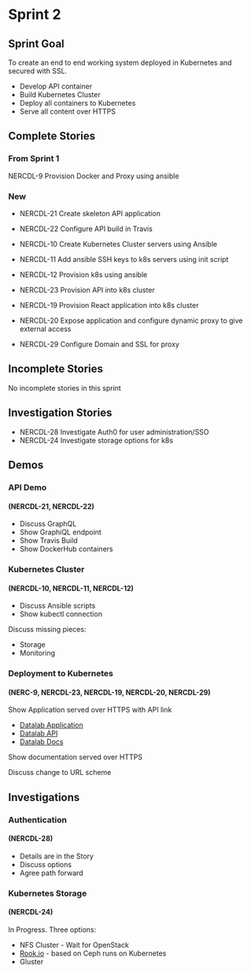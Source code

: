 # Sprint 2

## Sprint Goal

To create an end to end working system deployed in Kubernetes and secured with SSL.

* Develop API container
* Build Kubernetes Cluster
* Deploy all containers to Kubernetes
* Serve all content over HTTPS

## Complete Stories

### From Sprint 1

NERCDL-9 Provision Docker and Proxy using ansible

### New

* NERCDL-21 Create skeleton API application
* NERCDL-22 Configure API build in Travis

* NERCDL-10 Create Kubernetes Cluster servers using Ansible
* NERCDL-11 Add ansible SSH keys to k8s servers using init script
* NERCDL-12 Provision k8s using ansible

* NERCDL-23 Provision API into k8s cluster
* NERCDL-19 Provision React application into k8s cluster
* NERCDL-20 Expose application and configure dynamic proxy to give external access

* NERCDL-29 Configure Domain and SSL for proxy

## Incomplete Stories

No incomplete stories in this sprint

## Investigation Stories

* NERCDL-28 Investigate Auth0 for user administration/SSO
* NERCDL-24 Investigate storage options for k8s

## Demos

### API Demo

#### (NERCDL-21, NERCDL-22)

* Discuss GraphQL
* Show GraphiQL endpoint
* Show Travis Build
* Show DockerHub containers

### Kubernetes Cluster

#### (NERCDL-10, NERCDL-11, NERCDL-12)

* Discuss Ansible scripts
* Show kubectl connection

Discuss missing pieces:

* Storage
* Monitoring

### Deployment to Kubernetes

#### (NERC-9, NERCDL-23, NERCDL-19, NERCDL-20, NERCDL-29)

Show Application served over HTTPS with API link

* [Datalab Application](http://datalab.datalabs.ceh.ac.uk)
* [Datalab API](http://datalab-api.datalabs.ceh.ac.uk)
* [Datalab Docs](http://datalab-docs.datalabs.ceh.ac.uk)

Show documentation served over HTTPS

Discuss change to URL scheme

## Investigations

### Authentication

#### (NERCDL-28)

* Details are in the Story
* Discuss options
* Agree path forward

### Kubernetes Storage

#### (NERCDL-24)

In Progress. Three options:

* NFS Cluster - Wait for OpenStack
* [Rook.io](https://rook.io/) - based on Ceph runs on Kubernetes
* Gluster
